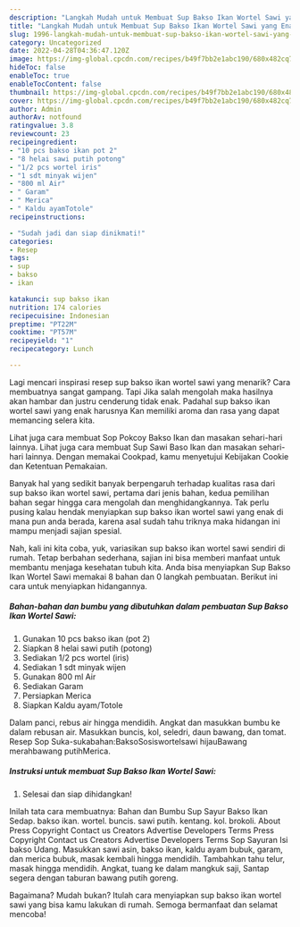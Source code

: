 ```yaml
---
description: "Langkah Mudah untuk Membuat Sup Bakso Ikan Wortel Sawi yang Enak Banget"
title: "Langkah Mudah untuk Membuat Sup Bakso Ikan Wortel Sawi yang Enak Banget"
slug: 1996-langkah-mudah-untuk-membuat-sup-bakso-ikan-wortel-sawi-yang-enak-banget
category: Uncategorized
date: 2022-04-28T04:36:47.120Z
image: https://img-global.cpcdn.com/recipes/b49f7bb2e1abc190/680x482cq70/sup-bakso-ikan-wortel-sawi-foto-resep-utama.jpg
hideToc: false
enableToc: true
enableTocContent: false
thumbnail: https://img-global.cpcdn.com/recipes/b49f7bb2e1abc190/680x482cq70/sup-bakso-ikan-wortel-sawi-foto-resep-utama.jpg
cover: https://img-global.cpcdn.com/recipes/b49f7bb2e1abc190/680x482cq70/sup-bakso-ikan-wortel-sawi-foto-resep-utama.jpg
author: Admin
authorAv: notfound
ratingvalue: 3.8
reviewcount: 23
recipeingredient:
- "10 pcs bakso ikan pot 2"
- "8 helai sawi putih potong"
- "1/2 pcs wortel iris"
- "1 sdt minyak wijen"
- "800 ml Air"
- " Garam"
- " Merica"
- " Kaldu ayamTotole"
recipeinstructions:

- "Sudah jadi dan siap dinikmati!"
categories:
- Resep
tags:
- sup
- bakso
- ikan

katakunci: sup bakso ikan 
nutrition: 174 calories
recipecuisine: Indonesian
preptime: "PT22M"
cooktime: "PT57M"
recipeyield: "1"
recipecategory: Lunch

---
```



Lagi mencari inspirasi resep sup bakso ikan wortel sawi yang menarik? Cara membuatnya sangat gampang. Tapi Jika salah mengolah maka hasilnya akan hambar dan justru cenderung tidak enak. Padahal sup bakso ikan wortel sawi yang enak harusnya Kan memiliki aroma dan rasa yang dapat memancing selera kita.


Lihat juga cara membuat Sop Pokcoy Bakso Ikan dan masakan sehari-hari lainnya. Lihat juga cara membuat Sup Sawi Baso Ikan dan masakan sehari-hari lainnya. Dengan memakai Cookpad, kamu menyetujui Kebijakan Cookie dan Ketentuan Pemakaian.

Banyak hal yang sedikit banyak berpengaruh terhadap kualitas rasa dari sup bakso ikan wortel sawi, pertama dari jenis bahan, kedua pemilihan bahan segar hingga cara mengolah dan menghidangkannya. Tak perlu pusing kalau hendak menyiapkan sup bakso ikan wortel sawi yang enak di mana pun anda berada, karena asal sudah tahu triknya maka hidangan ini mampu menjadi sajian spesial.


Nah, kali ini kita coba, yuk, variasikan sup bakso ikan wortel sawi sendiri di rumah. Tetap berbahan sederhana, sajian ini bisa memberi manfaat untuk membantu menjaga kesehatan tubuh kita. Anda bisa menyiapkan Sup Bakso Ikan Wortel Sawi memakai 8 bahan dan 0 langkah pembuatan. Berikut ini cara untuk menyiapkan hidangannya.

<!--inarticleads1-->

##### Bahan-bahan dan bumbu yang dibutuhkan dalam pembuatan Sup Bakso Ikan Wortel Sawi:

1. Gunakan 10 pcs bakso ikan (pot 2)
1. Siapkan 8 helai sawi putih (potong)
1. Sediakan 1/2 pcs wortel (iris)
1. Sediakan 1 sdt minyak wijen
1. Gunakan 800 ml Air
1. Sediakan  Garam
1. Persiapkan  Merica
1. Siapkan  Kaldu ayam/Totole


Dalam panci, rebus air hingga mendidih. Angkat dan masukkan bumbu ke dalam rebusan air. Masukkan buncis, kol, seledri, daun bawang, dan tomat. Resep Sop Suka-sukabahan:BaksoSosiswortelsawi hijauBawang merahbawang putihMerica. 

<!--inarticleads2-->

##### Instruksi untuk membuat Sup Bakso Ikan Wortel Sawi:


1. Selesai dan siap dihidangkan!

Inilah tata cara membuatnya: Bahan dan Bumbu Sup Sayur Bakso Ikan Sedap. bakso ikan. wortel. buncis. sawi putih. kentang. kol. brokoli. About Press Copyright Contact us Creators Advertise Developers Terms Press Copyright Contact us Creators Advertise Developers Terms Sop Sayuran Isi bakso Udang. Masukkan sawi asin, bakso ikan, kaldu ayam bubuk, garam, dan merica bubuk, masak kembali hingga mendidih. Tambahkan tahu telur, masak hingga mendidih. Angkat, tuang ke dalam mangkuk saji, Santap segera dengan taburan bawang putih goreng. 

Bagaimana? Mudah bukan? Itulah cara menyiapkan sup bakso ikan wortel sawi yang bisa kamu lakukan di rumah. Semoga bermanfaat dan selamat mencoba!
